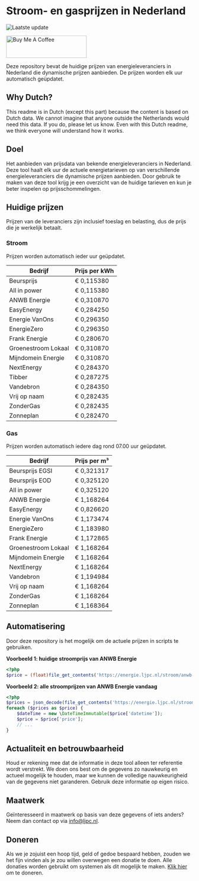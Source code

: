 # Stroom- en gasprijzen in Nederland

![Laatste update](https://img.shields.io/badge/laatste%20update-2025--08--25%2006%3A00%20CET-brightgreen)

<a href="https://www.buymeacoffee.com/Lars-" target="_blank"><img src="https://cdn.buymeacoffee.com/buttons/v2/default-orange.png" alt="Buy Me A Coffee" height="60" style="height: 60px !important;width: 217px !important;" ></a>

Deze repository bevat de huidige prijzen van energieleveranciers in Nederland die dynamische prijzen aanbieden. De prijzen worden elk uur automatisch geüpdatet.

## Why Dutch?

This readme is in Dutch (except this part) because the content is based on Dutch data. We cannot imagine that anyone outside the Netherlands would need this data. If you do, please let us know. Even with this Dutch readme, we think
everyone will understand how it works.

## Doel

Het aanbieden van prijsdata van bekende energieleveranciers in Nederland. Deze tool haalt elk uur de actuele energietarieven op van verschillende energieleveranciers die dynamische prijzen aanbieden. Door gebruik te maken van deze tool
krijg je een overzicht van de huidige tarieven en kun je beter inspelen op prijsschommelingen.

## Huidige prijzen

Prijzen van de leveranciers zijn inclusief toeslag en belasting, dus de prijs die je werkelijk betaalt.

### Stroom

Prijzen worden automatisch ieder uur geüpdatet.

 Bedrijf | Prijs per kWh 
---------|---------------
Beursprijs | € 0,115380
All in power | € 0,115380
ANWB Energie | € 0,310870
EasyEnergy | € 0,284250
Energie VanOns | € 0,296350
EnergieZero | € 0,296350
Frank Energie | € 0,280670
Groenestroom Lokaal | € 0,310870
Mijndomein Energie | € 0,310870
NextEnergy | € 0,284370
Tibber | € 0,287275
Vandebron | € 0,284350
Vrij op naam | € 0,282435
ZonderGas | € 0,282435
Zonneplan | € 0,282470


### Gas

Prijzen worden automatisch iedere dag rond 07.00 uur geüpdatet.

 Bedrijf | Prijs per m³ 
---------|--------------
Beursprijs EGSI | € 0,321317
Beursprijs EOD | € 0,325120
All in power | € 0,325120
ANWB Energie | € 1,168264
EasyEnergy | € 0,826620
Energie VanOns | € 1,173474
EnergieZero | € 1,183980
Frank Energie | € 1,172865
Groenestroom Lokaal | € 1,168264
Mijndomein Energie | € 1,168264
NextEnergy | € 1,168264
Vandebron | € 1,194984
Vrij op naam | € 1,168264
ZonderGas | € 1,168264
Zonneplan | € 1,168364


## Automatisering

Door deze repository is het mogelijk om de actuele prijzen in scripts te gebruiken.

**Voorbeeld 1: huidige stroomprijs van ANWB Energie**

```php
<?php
$price = (float)file_get_contents('https://energie.ljpc.nl/stroom/anwb-energie-nu.txt');

```

**Voorbeeld 2: alle stroomprijzen van ANWB Energie vandaag**

```php
<?php
$prices = json_decode(file_get_contents('https://energie.ljpc.nl/stroom/all-in-power-vandaag.json'),true);
foreach ($prices as $price) {
    $dateTime = new \DateTimeImmutable($price['datetime']);
    $price = $price['price'];
    // ...
}
```

## Actualiteit en betrouwbaarheid

Houd er rekening mee dat de informatie in deze tool alleen ter referentie wordt verstrekt. We doen ons best om de gegevens zo nauwkeurig en actueel mogelijk te houden, maar we kunnen de volledige nauwkeurigheid van de gegevens niet
garanderen. Gebruik deze informatie op eigen risico.

## Maatwerk

Geïnteresseerd in maatwerk op basis van deze gegevens of iets anders? Neem dan contact op
via [info@ljpc.nl](mailto:info@ljpc.nl?subject=Energie%20prijzen).

## Doneren

Als we je zojuist een hoop tijd, geld of gedoe bespaard hebben, zouden we het fijn vinden als je zou willen overwegen een
donatie te doen. Alle donaties worden gebruikt om systemen als dit mogelijk te
maken. [Klik hier](https://www.buymeacoffee.com/Lars-) om te doneren.
